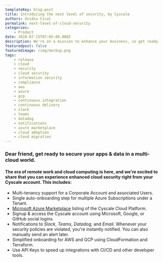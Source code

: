```yaml
---
templateKey: blog-post
title: Introducing the next level of security, by Cyscale
authors: Ovidiu Cical
permalink: next-level-of-cloud-security
categories:
    - Product
date: 2020-07-15T07:05:00.000Z
description: We're on a mission to enhance your business, so get ready to embrace the digital future and secure your apps & data in a multi-cloud world!
featuredpost: false
featuredimage: /img/mockup.png
tags:
    - release
    - cloud
    - security
    - cloud security
    - information security
    - compliance
    - aws
    - azure
    - gcp
    - continuous integration
    - continuous delivery
    - slack
    - teams
    - datadog
    - notifications
    - azure marketplace
    - cloud adoption
    - cloud migration
---
```


### Dear friend, get ready to secure your apps & data in a multi-cloud world.

#### The era of remote work and cloud computing is here, and we're excited to share that you can experience enhanced cloud security right from your Cyscale account. This includes:

-   Multi-tenancy support for a Corporate Account and associated Users.
-   Single auto-onboarding step for multiple Azure Subscriptions under a Tenant.
-   [Microsoft Azure Marketplace](https://azuremarketplace.microsoft.com/en-us/marketplace/apps/cyscale.power-cloud-saas-basic) listing of the Cyscale Cloud Platform.
-   Signup & access the Cyscale account using Microsoft, Google, or GitHub social logins.
-   Notifications to _Slack_, _Teams_, _Datadog,_ and _Email_. Whenever your security policies are violated, you're instantly notified. You can also manually send an alert later.
-   Simplified onboarding for AWS and GCP using CloudFormation and Terraform.
-   Use API Keys to speed up integrations with CI/CD and other developer tools.
